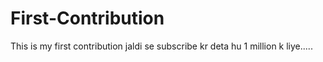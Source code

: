 # First-Contribution
This is my first contribution
jaldi se subscribe kr deta hu 1 million k liye.....
